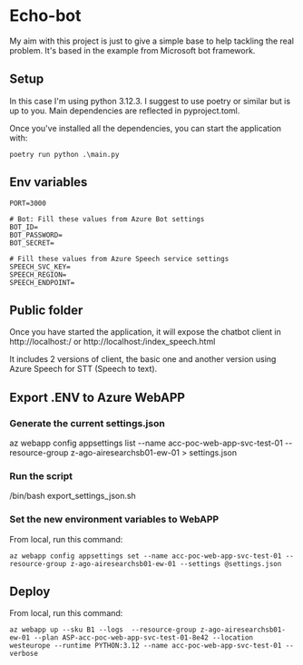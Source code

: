 Echo-bot
========

My aim with this project is just to give a simple base to help tackling the real problem. It's based in the example from Microsoft bot framework.

## Setup

In this case I'm using python 3.12.3. I suggest to use poetry or similar but is up to you. Main dependencies are reflected in pyproject.toml.

Once you've installed all the dependencies, you can start the application with:
```
poetry run python .\main.py
```

## Env variables

```
PORT=3000

# Bot: Fill these values from Azure Bot settings
BOT_ID=
BOT_PASSWORD=
BOT_SECRET=

# Fill these values from Azure Speech service settings
SPEECH_SVC_KEY=
SPEECH_REGION=
SPEECH_ENDPOINT=

```

## Public folder

Once you have started the application, it will expose the chatbot client in http://localhost:<PORT>/ or http://localhost:<PORT>/index_speech.html

It includes 2 versions of client, the basic one and another version using Azure Speech for STT (Speech to text).


## Export .ENV to Azure WebAPP

### Generate the current settings.json
az webapp config appsettings list --name acc-poc-web-app-svc-test-01 --resource-group z-ago-airesearchsb01-ew-01 > settings.json

### Run the script
/bin/bash export_settings_json.sh  

### Set the new environment variables to WebAPP
From local, run this command:
```
az webapp config appsettings set --name acc-poc-web-app-svc-test-01 --resource-group z-ago-airesearchsb01-ew-01 --settings @settings.json
```

## Deploy

From local, run this command:
```
az webapp up --sku B1 --logs  --resource-group z-ago-airesearchsb01-ew-01 --plan ASP-acc-poc-web-app-svc-test-01-8e42 --location westeurope --runtime PYTHON:3.12 --name acc-poc-web-app-svc-test-01 --verbose
```
